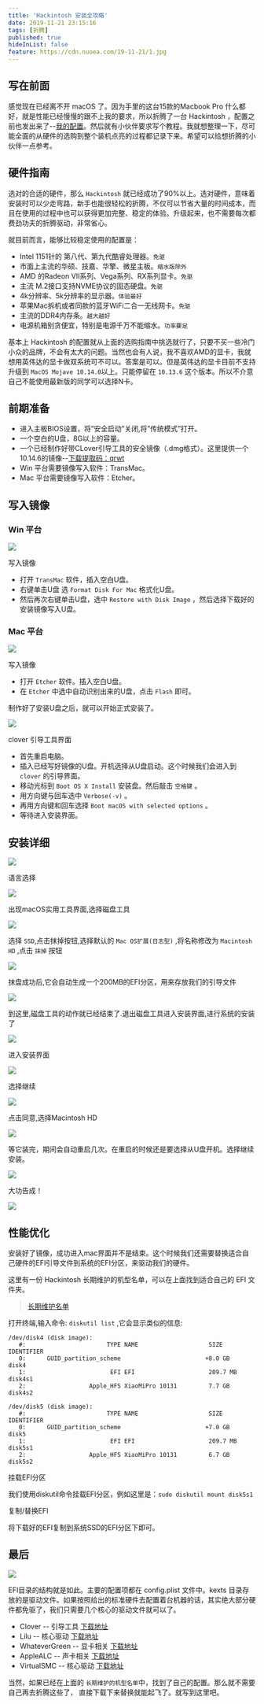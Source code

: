```yaml
---
title: 'Hackintosh 安装全攻略'
date: 2019-11-21 23:15:16
tags: [折腾]
published: true
hideInList: false
feature: https://cdn.nuoea.com/19-11-21/1.jpg
---
```

## 写在前面

感觉现在已经离不开 macOS 了。因为手里的这台15款的Macbook Pro 什么都好，就是性能已经慢慢的跟不上我的要求，所以折腾了一台 Hackintosh ，配置之前也发出来了--[我的配置](https://nuoea.com/asrock-itx-hackintosh/)。然后就有小伙伴要求写个教程。我就想整理一下，尽可能全面的从硬件的选购到整个装机点亮的过程都记录下来。希望可以给想折腾的小伙伴一点参考。


## 硬件指南

选对的合适的硬件，那么 `Hackintosh` 就已经成功了90%以上。选对硬件，意味着安装时可以少走弯路，新手也能很轻松的折腾，不仅可以节省大量的时间成本，而且在使用的过程中也可以获得更加完整、稳定的体验。升级起来，也不需要每次都费劲功夫的折腾驱动，非常省心。

就目前而言，能够比较稳定使用的配置是：

- Intel 1151针的 第八代、第九代酷睿处理器。`免驱`
- 市面上主流的华硕、技嘉、华擎、微星主板。`缩水版除外`
- AMD 的Radeon VII系列、Vega系列、RX系列显卡。`免驱`
- 主流 M.2接口支持NVME协议的固态硬盘。`免驱`
- 4k分辨率、5k分辨率的显示器。`体验最好`
- 苹果Mac拆机或者同款的蓝牙WiFi二合一无线网卡。`免驱`
- 主流的DDR4内存条。`越大越好`
- 电源机箱别贪便宜，特别是电源千万不能缩水。`功率要足`

基本上 Hackintosh 的配置就从上面的选购指南中挑选就行了，只要不买一些冷门小众的品牌，不会有太大的问题。当然也会有人说，我不喜欢AMD的显卡，我就想用英伟达的显卡做双系统可不可以。答案是可以。但是英伟达的显卡目前不支持升级到 `MacOS Mojave 10.14.0`以上。只能停留在 `10.13.6` 这个版本。所以不介意自己不能使用最新版的同学可以选择N卡。

## 前期准备

- 进入主板BIOS设置，将”安全启动”关闭,将”传统模式”打开。
- 一个空白的U盘，8G以上的容量。
- 一个已经制作好带CLover引导工具的安全镜像（.dmg格式）。这里提供一个10.14.6的镜像--[下载提取码：qrwt](https://pan.baidu.com/s/1yx7A_wlfepp6ybTCRcz4cg) 
- Win 平台需要镜像写入软件：TransMac。
- Mac 平台需要镜像写入软件：Etcher。

## 写入镜像

### Win 平台

![](https://cdn.nuoea.com/19-11-21/2.jpg)

写入镜像

- 打开 `TransMac` 软件，插入空白U盘。
- 右键单击U盘 选 `Format Disk For Mac` 格式化U盘。
- 然后再次右键单击U盘，选中 `Restore with Disk Image` ，然后选择下载好的安装镜像写入U盘。

### Mac 平台

![](https://cdn.nuoea.com/19-11-21/3.png)

写入镜像

- 打开 `Etcher` 软件。插入空白U盘。
- 在 `Etcher` 中选中自动识别出来的U盘，点击 `Flash` 即可。

制作好了安装U盘之后，就可以开始正式安装了。

![](https://cdn.nuoea.com/19-11-21/4.png)

clover 引导工具界面

- 首先重启电脑。
- 插入已经写好镜像的U盘。开机选择从U盘启动。这个时候我们会进入到 `clover` 的引导界面。
- 移动光标到 `Boot OS X Install` 安装盘。然后敲击 `空格键` 。
- 用方向键与回车选中 `Verbose(-v)` 。
- 再用方向键和回车选择 `Boot macOS with selected options` 。
- 等待进入安装界面。

## 安装详细

![](https://cdn.nuoea.com/19-11-21/5.png)

语言选择

![](https://cdn.nuoea.com/19-11-21/6.png)

出现macOS实用工具界面,选择磁盘工具

![](https://cdn.nuoea.com/19-11-21/7.png)

选择 `SSD`,点击抹掉按钮,选择默认的 `Mac OS扩展(日志型)` ,将名称修改为 `Macintosh HD` ,点击 `抹掉` 按钮

![](https://cdn.nuoea.com/19-11-21/8.png)

抹盘成功后,它会自动生成一个200MB的EFI分区，用来存放我们的引导文件

![](https://cdn.nuoea.com/19-11-21/9.png)

到这里,磁盘工具的动作就已经结束了.退出磁盘工具进入安装界面,进行系统的安装了

![](https://cdn.nuoea.com/19-11-21/10.png)

进入安装界面

![](https://cdn.nuoea.com/19-11-21/11.png)

选择继续

![](https://cdn.nuoea.com/19-11-21/12.png)

点击同意,选择Macintosh HD

![](https://cdn.nuoea.com/19-11-21/13.png)

等它装完，期间会自动重启几次。在重启的时候还是要选择从U盘开机。选择继续安装。

![](https://cdn.nuoea.com/19-11-21/15.png)

大功告成！

![](https://cdn.nuoea.com/19-11-21/14.png)

## 性能优化

安装好了镜像，成功进入mac界面并不是结束。这个时候我们还需要替换适合自己硬件的EFI引导文件到系统的EFI分区，来驱动我们的硬件。

这里有一份 Hackintosh 长期维护的机型名单，可以在上面找到适合自己的 EFI 文件夹。

> [长期维护名单](https://github.com/daliansky/Hackintosh)

打开终端,输入命令: `diskutil list` ,它会显示类似的信息:
  
```code
/dev/disk4 (disk image):
   #:                       TYPE NAME                    SIZE       IDENTIFIER
   0:      GUID_partition_scheme                        +8.0 GB     disk4
   1:                        EFI EFI                     209.7 MB   disk4s1
   2:                  Apple_HFS XiaoMiPro 10131         7.7 GB     disk4s2

/dev/disk5 (disk image):
   #:                       TYPE NAME                    SIZE       IDENTIFIER
   0:      GUID_partition_scheme                        +7.0 GB     disk5
   1:                        EFI EFI                     209.7 MB   disk5s1
   2:                  Apple_HFS XiaoMiPro 10131         6.7 GB     disk5s2
```

挂载EFI分区

我们使用diskutil命令挂载EFI分区，例如这里是：`sudo diskutil mount disk5s1`

复制/替换EFI

将下载好的EFI复制到系统SSD的EFI分区下即可。

## 最后

![](https://cdn.nuoea.com/19-11-21/16.jpg)

EFI目录的结构就是如此。主要的配置项都在 config.plist 文件中。kexts 目录存放的是驱动文件。如果按照给出的标准硬件去配置着台机器的话，其实绝大部分硬件都免驱了，我们只需要几个核心的驱动文件就可以了。

- Clover -- 引导工具 [下载地址](https://github.com/Dids/clover-builder/releases)
- Lilu -- 核心驱动 [下载地址](https://github.com/acidanthera/Lilu)
- WhateverGreen -- 显卡相关 [下载地址](https://github.com/acidanthera/WhateverGreen)
- AppleALC  -- 声卡相关 [下载地址](https://github.com/acidanthera/AppleALC/tree/master/)
- VirtualSMC  -- 核心驱动 [下载地址](https://github.com/acidanthera/VirtualSMC/releases)

当然，如果已经在上面的 `长期维护的机型名单`中，找到了自己的配置。那么就不需要自己再去折腾这些了， 直接下载下来替换就能起飞了。就写到这里吧。






